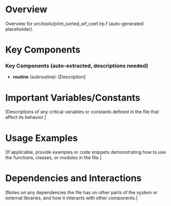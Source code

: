 # Overview

Overview for src/tools/print_sorted_wf_coef.irp.f (auto-generated placeholder).

# Key Components

### Key Components (auto-extracted, descriptions needed)
- **routine** (subroutine): [Description]

# Important Variables/Constants

[Descriptions of any critical variables or constants defined in the file that affect its behavior.]

# Usage Examples

[If applicable, provide examples or code snippets demonstrating how to use the functions, classes, or modules in the file.]

# Dependencies and Interactions

[Notes on any dependencies the file has on other parts of the system or external libraries, and how it interacts with other components.]
